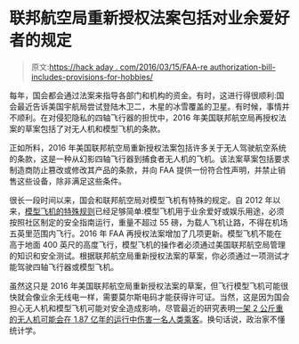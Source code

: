# 联邦航空局重新授权法案包括对业余爱好者的规定

> 原文:[https://hack aday . com/2016/03/15/FAA-re authorization-bill-includes-provisions-for-hobbies/](https://hackaday.com/2016/03/15/faa-reauthorization-bill-includes-provisions-for-hobbyists/)

每年，国会都会通过法案来指导各部门和机构的资金。有时，这进行得很顺利:国会最近告诉美国宇航局尝试登陆木卫二，木星的冰雪覆盖的卫星。有时候，事情并不顺利。在对侵犯隐私的四轴飞行器的担忧中，2016 年美国联邦航空局再授权法案的草案包括了对无人机和模型飞机的条款。

正如所料，2016 年美国联邦航空局重新授权法案包括许多关于无人驾驶航空系统的条款，这是一种从幻影四轴飞行器到捕食者无人机的飞机。该法案草案包括要求制造商防止篡改或修改其产品的条款，并向 FAA 提供一份符合性声明，并禁止销售这些设备，除非满足这些条件。

很长一段时间以来，国会和联邦航空局对模型飞机有特殊的规定。自 2012 年以来，[模型飞机的特殊规则](https://hackaday.com/wp-content/uploads/2016/03/hr658_020112.pdf)已经足够简单:模型飞机用于业余爱好或娱乐用途，必须按照社区制定的安全指南运行，重量不超过 55 磅，为载人飞机让路，不得在机场五英里范围内飞行。2016 年 FAA 再授权法案增加了几项更新。模型飞机不能在高于地面 400 英尺的高度飞行，模型飞机的操作者必须通过美国联邦航空局管理的知识和安全测试。根据联邦航空局重新授权法案的草案，你必须通过一项测试才能驾驶四轴飞行器或模型飞机。

虽然这只是 2016 年美国联邦航空局重新授权法案的草案，但飞行模型飞机可能很快就会像业余无线电一样，需要莫尔斯电码才能获得许可证。当然，这是因为国会担心无人机和模型飞机可能对安全造成影响，尽管最近的研究表明[一架 2 公斤重的无人机可能会在 1.87 亿年的运行中伤害一名人类乘客](http://mercatus.org/publication/do-consumer-drones-endanger-national-airspace-evidence-wildlife-strike-data)。换句话说，政治家不懂统计学。